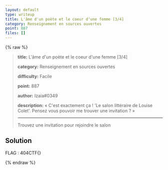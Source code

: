 ```yaml
---
layout: default
type: writeup
title: L'âme d'un poète et le coeur d'une femme [3/4]
category: Renseignement en sources ouvertes
point: 887
files: []
---
```


{% raw %}
> **title:** L'âme d'un poète et le coeur d'une femme [3/4]
>
> **category:** Renseignement en sources ouvertes
>
> **difficulty:** Facile
>
> **point:** 887
>
> **author:** Izaia#0349
>
> **description:**
> « C'est exactement ça ! 'Le salon littéraire de Louise Colet'. Pensez vous pouvoir me trouver une invitation ? »
> 
> ***
> 
> Trouvez une invitation pour rejoindre le salon

## Solution


<span class="flag">FLAG : 404CTF{}</span>

{% endraw %}